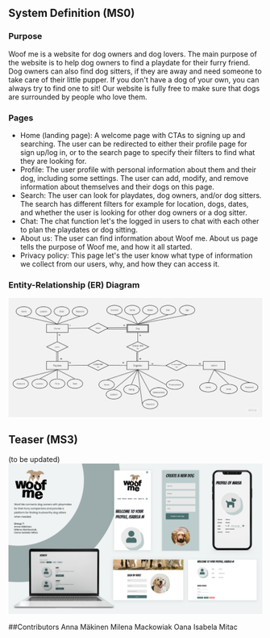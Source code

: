 ## System Definition (MS0)

### Purpose

Woof me is a website for dog owners and dog lovers. The main purpose of the website is to help dog owners to find a playdate for their furry friend. Dog owners can also find dog sitters, if they are away and need someone to take care of their little pupper. If you don't have a dog of your own, you can always try to find one to sit! Our website is fully free to make sure that dogs are surrounded by people who love them.

### Pages

* Home (landing page): A welcome page with CTAs to signing up and searching. The user can be redirected to either their profile page for sign up/log in, or to the search page to specify their filters to find what they are looking for.
* Profile: The user profile with personal information about them and their dog, including some settings. The user can add, modify, and remove information about themselves and their dogs on this page.
* Search: The user can look for playdates, dog owners, and/or dog sitters. The search has different filters for example for location, dogs, dates, and whether the user is looking for other dog owners or a dog sitter.
* Chat: The chat function let's the logged in users to chat with each other to plan the playdates or dog sitting.
* About us: The user can find information about Woof me. About us page tells the purpose of Woof me, and how it all started.
* Privacy policy: This page let's the user know what type of information we collect from our users, why, and how they can access it.

### Entity-Relationship (ER) Diagram

![ER Diagram](./images/er_diagram.png)

## Teaser (MS3)

(to be updated)
![Teaser](./images/teaser.png)

##Contributors
Anna Mäkinen
Milena Mackowiak
Oana Isabela Mitac
